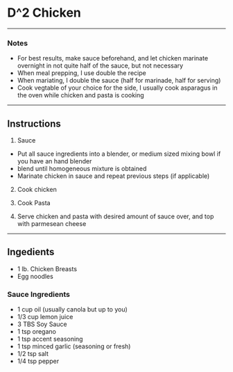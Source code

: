 # D^2 Chicken

---

### Notes
- For best results, make sauce beforehand, and let chicken marinate overnight in not quite half of the sauce, but not necessary
- When meal prepping, I use double the recipe
- When mariating, I double the sauce (half for marinade, half for serving)
- Cook vegtable of your choice for the side, I usually cook asparagus in the oven while chicken and pasta is cooking
---

## Instructions

1. Sauce
- Put all sauce ingredients into a blender, or medium sized mixing bowl if you have an hand blender
- blend until homogeneous mixture is obtained
- Marinate chicken in sauce and repeat previous steps (if applicable)

2. Cook chicken
3. Cook Pasta

4. Serve chicken and pasta with desired amount of sauce over, and top with parmesean cheese

---

## Ingedients

- 1 lb. Chicken Breasts
- Egg noodles

### Sauce Ingredients
- 1 cup oil (usually canola but up to you)
- 1/3 cup lemon juice
- 3 TBS Soy Sauce
- 1 tsp oregano
- 1 tsp accent seasoning
- 1 tsp minced garlic (seasoning or fresh)
- 1/2 tsp salt
- 1/4 tsp pepper